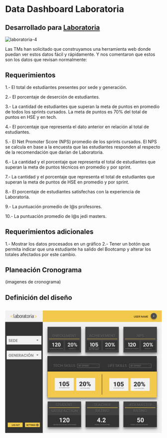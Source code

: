# Data Dashboard Laboratoria
## Desarrollado para [Laboratoria](http://www.laboratoria.la/)

![laboratoria-4](https://user-images.githubusercontent.com/30419144/38586570-e19a8fb2-3ce3-11e8-932b-85ac85589dc7.jpg)


 Las TMs han solicitado que construyamos una herramienta web donde puedan ver estos datos fácil y rápidamente. Y nos comentaron que estos son los datos que revisan normalmente:

 ## Requerimientos

1.- El total de estudiantes presentes por sede y generación.

2.- El porcentaje de deserción de estudiantes.

3.- La cantidad de estudiantes que superan la meta de puntos en promedio de todos los sprints cursados. La meta de puntos es 70% del total de puntos en HSE y en tech.

4.- El porcentaje que representa el dato anterior en relación al total de estudiantes.

5.- El Net Promoter Score (NPS) promedio de los sprints cursados. El NPS se calcula en base a la encuesta que las estudiantes responden al respecto de la recomendación que darían de Laboratoria.

6.- La cantidad y el porcentaje que representa el total de estudiantes que superan la meta de puntos técnicos en promedio y por sprint.

7.- La cantidad y el porcentaje que representa el total de estudiantes que superan la meta de puntos de HSE en promedio y por sprint.

8.- El porcentaje de estudiantes satisfechas con la experiencia de Laboratoria.

9.- La puntuación promedio de l@s profesores.

10.- La puntuación promedio de l@s jedi masters.

## Requerimientos adicionales

1.- Mostrar los datos procesados en un gráfico
2.- Tener un botón que permita indicar que una estudiante ha salido del Bootcamp y alterar los totales afectados por este cambio.

## Planeación Cronograma
(imagenes de cronograma)

## Definición del diseño

##
![Imagen de sketch](./assets/images/sketch.png)
